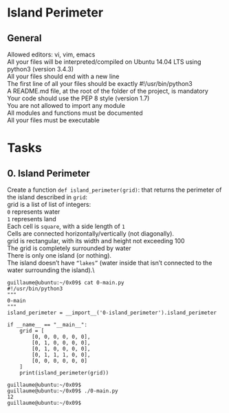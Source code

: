 # Island Perimeter

## General
Allowed editors: vi, vim, emacs\
All your files will be interpreted/compiled on Ubuntu 14.04 LTS using python3 (version 3.4.3)\
All your files should end with a new line\
The first line of all your files should be exactly #!/usr/bin/python3\
A README.md file, at the root of the folder of the project, is mandatory\
Your code should use the PEP 8 style (version 1.7)\
You are not allowed to import any module\
All modules and functions must be documented\
All your files must be executable
# Tasks
## 0. Island Perimeter
Create a function `def island_perimeter(grid)`: that returns the perimeter of the island described in `grid`:\
grid is a list of list of integers:\
`0` represents water\
`1` represents land\
Each cell is `square`, with a side length of `1`\
Cells are connected horizontally/vertically (not diagonally).\
grid is rectangular, with its width and height not exceeding 100\
The grid is completely surrounded by water\
There is only one island (or nothing).\
The island doesn’t have `“lakes”` (water inside that isn’t connected to the water surrounding the island).\
```
guillaume@ubuntu:~/0x09$ cat 0-main.py
#!/usr/bin/python3
"""
0-main
"""
island_perimeter = __import__('0-island_perimeter').island_perimeter

if __name__ == "__main__":
    grid = [
        [0, 0, 0, 0, 0, 0],
        [0, 1, 0, 0, 0, 0],
        [0, 1, 0, 0, 0, 0],
        [0, 1, 1, 1, 0, 0],
        [0, 0, 0, 0, 0, 0]
    ]
    print(island_perimeter(grid))

guillaume@ubuntu:~/0x09$
guillaume@ubuntu:~/0x09$ ./0-main.py
12
guillaume@ubuntu:~/0x09$
```
